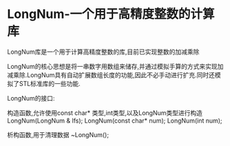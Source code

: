 # LongNum-一个用于高精度整数的计算库

LongNum库是一个用于计算高精度整数的库,目前已实现整数的加减乘除

LongNum的核心思想是将一串数字用数组来储存,并通过模拟手算的方式来实现加减乘除.LongNum具有自动扩展数组长度的功能,因此不必手动进行扩充.同时还模拟了STL标准库的一些功能.

LongNum的接口:

构造函数,允许使用const char* 类型,int类型,以及LongNum类型进行构造
LongNum(LongNum & lfs);
LongNum(const char* num);
LongNum(int num);

析构函数,用于清理数据
~LongNum();

